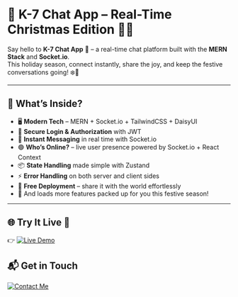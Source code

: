 # 🎅 K-7 Chat App – Real-Time Christmas Edition 🎄✨

Say hello to **K-7 Chat App** 🎁 – a real-time chat platform built with the **MERN Stack** and **Socket.io**.  
This holiday season, connect instantly, share the joy, and keep the festive conversations going! ❄️🎉  

---

## 🌟 What’s Inside?

- 🖥️ **Modern Tech** – MERN + Socket.io + TailwindCSS + DaisyUI  
- 🔐 **Secure Login & Authorization** with JWT  
- 💬 **Instant Messaging** in real time with Socket.io  
- 🟢 **Who’s Online?** – live user presence powered by Socket.io + React Context  
- 📦 **State Handling** made simple with Zustand  
- ⚡ **Error Handling** on both server and client sides  
- 🎁 **Free Deployment** – share it with the world effortlessly  
- 🎄 And loads more features packed up for you this festive season!  

---
## 🌐 Try It Live 🎄  

👉 [![Live Demo](https://img.shields.io/badge/🎁%20Live%20Demo-Click%20Here-red?style=for-the-badge)](https://k-7-chat-app.onrender.com/)
## 📬 Get in Touch  

[![Contact Me](https://img.shields.io/badge/📧%20Email%20Me-heyitskeshav@gmail.com-green?style=for-the-badge)](mailto:heyitskeshav@gmail.com)



